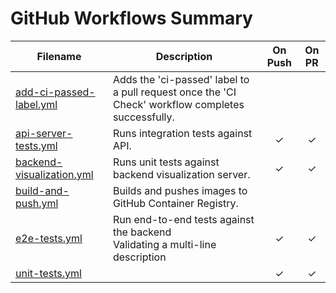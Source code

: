 # GitHub Workflows Summary

| Filename | Description | On Push | On PR |
| --- | --- | :---: | :---: |
| [add-ci-passed-label.yml](example/workflows/add-ci-passed-label.yml) | Adds the 'ci-passed' label to a pull request once the 'CI Check' workflow completes successfully. |  |  |
| [api-server-tests.yml](example/workflows/api-server-tests.yml) | Runs integration tests against API. | ✓ | ✓ |
| [backend-visualization.yml](example/workflows/backend-visualization.yml) | Runs unit tests against backend visualization server. | ✓ | ✓ |
| [build-and-push.yml](example/workflows/build-and-push.yml) | Builds and pushes images to GitHub Container Registry. |  |  |
| [e2e-tests.yml](example/workflows/e2e-tests.yml) | Run end-to-end tests against the backend<br>Validating a multi-line description | ✓ | ✓ |
| [unit-tests.yml](example/workflows/unit-tests.yml) |  | ✓ | ✓ |

